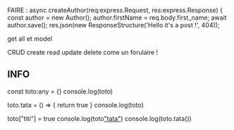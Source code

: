 

FAIRE :
    async createAuthor(req:express.Request, res:express.Response) {
        const author = new Author();
        author.firstName = req.body.first_name;
        await author.save();
        res.json(new ResponseStructure('Hello it\'s a post !', 404));

get all et model 


CRUD
create read update delete
come un forulaire !



INFO
-----

const toto:any = {}
console.log(toto)

toto.tata = () => {
    return true
}
console.log(toto)

toto["titi"] = true
console.log(toto["tata"]())
console.log(toto.tata())
